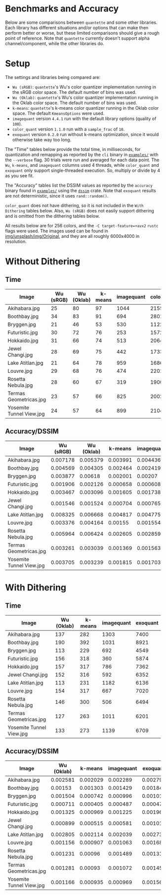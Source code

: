 # Benchmarks and Accuracy

Below are some comparisons between `quantette` and some other libraries. Each library has different situations and/or options that can make then perform better or worse, but these limited comparisons should give a rough point of reference. Note that `quantette` currently doesn't support alpha channel/component, while the other libraries do.

# Setup

The settings and libraries being compared are:

- `Wu (sRGB)`: `quantette`'s Wu's color quantizer implementation running in the sRGB color space. The default number of bins was used.
- `Wu (Oklab)`: `quantette`'s Wu's color quantizer implementation running in the Oklab color space. The default number of bins was used.
- `k-means`: `quantette`'s k-means color quantizer running in the Oklab color space. The default `KmeansOptions` were used.
- `imagequant` version `4.4.1` run with the default library options (quality of `100`).
- `color_quant` version `1.1.0` run with a `sample_frac` of `10`.
- `exoquant` version `0.2.0` run without k-means optimization, since it would otherwise take way too long.

The "Time" tables below provide the total time, in milliseconds, for quantization and remapping as reported by the `cli` binary in [`examples/`](../examples/) with the `--verbose` flag. 30 trials were run and averaged for each data point. The `Wu`, `k-means`, and `imagequant` columns used 4 threads, while `color_quant` and `exoquant` only support single-threaded execution. So, multiply or divide by 4 as you see fit.

The "Accuracy" tables list the DSSIM values as reported by the `accuracy` binary found in [`examples/`](../examples/) using the [`dssim`](https://crates.io/crates/dssim) crate. Note that `exoquant` results are not deterministic, since it uses `rand::random()`.

`color_quant` does not have dithering, so it is not included in the `With Dithering` tables below. Also, `Wu (sRGB)` does not easily support dithering and is omitted from the dithering tables below.

All results below are for 256 colors, and the `-C target-feature=+avx2` `rustc` flags were used. The images used can be found in [img/unsplash/img/Original](../img/unsplash/img/Original), and they are all roughly 6000x4000 in resolution.

# Without Dithering

## Time

| Image                    | Wu (sRGB) | Wu (Oklab) | k-means | imagequant | color_quant | exoquant |
| ------------------------ | --------- | ---------- | ------- | ---------- | ----------- | -------- |
| Akihabara.jpg            | 25        | 80         | 97      | 1044       | 2155        | 4815     |
| Boothbay.jpg             | 34        | 83         | 91      | 694        | 2801        | 4836     |
| Bryggen.jpg              | 21        | 46         | 53      | 530        | 1122        | 2155     |
| Futuristic.jpg           | 30        | 72         | 76      | 253        | 1572        | 2598     |
| Hokkaido.jpg             | 31        | 66         | 74      | 513        | 2064        | 3652     |
| Jewel Changi.jpg         | 28        | 69         | 75      | 442        | 1733        | 3156     |
| Lake Atitlan.jpg         | 21        | 64         | 78      | 959        | 1686        | 3840     |
| Louvre.jpg               | 29        | 68         | 76      | 474        | 2201        | 3438     |
| Rosetta Nebula.jpg       | 28        | 60         | 67      | 319        | 1900        | 2839     |
| Termas Geometricas.jpg   | 23        | 57         | 66      | 825        | 2002        | 3456     |
| Yosemite Tunnel View.jpg | 24        | 57         | 64      | 899        | 2104        | 3759     |

## Accuracy/DSSIM

| Image                    | Wu (sRGB) | Wu (Oklab) | k-means  | imagequant | color_quant | exoquant |
| ------------------------ | --------- | ---------- | -------- | ---------- | ----------- | -------- |
| Akihabara.jpg            | 0.007178  | 0.005379   | 0.003991 | 0.004436   | 0.007313    | 0.005661 |
| Boothbay.jpg             | 0.004569  | 0.004305   | 0.002464 | 0.002419   | 0.005882    | 0.003464 |
| Bryggen.jpg              | 0.003877  | 0.00618    | 0.002001 | 0.00207    | 0.003315    | 0.002234 |
| Futuristic.jpg           | 0.001906  | 0.002126   | 0.000658 | 0.000608   | 0.001026    | 0.000663 |
| Hokkaido.jpg             | 0.003467  | 0.003096   | 0.001605 | 0.001738   | 0.003206    | 0.003868 |
| Jewel Changi.jpg         | 0.001546  | 0.001524   | 0.000704 | 0.000765   | 0.001549    | 0.001018 |
| Lake Atitlan.jpg         | 0.008325  | 0.006668   | 0.004817 | 0.004775   | 0.009906    | 0.006338 |
| Louvre.jpg               | 0.003376  | 0.004164   | 0.00155  | 0.001554   | 0.003499    | 0.002503 |
| Rosetta Nebula.jpg       | 0.005964  | 0.006424   | 0.002605 | 0.002859   | 0.003657    | 0.002781 |
| Termas Geometricas.jpg   | 0.003261  | 0.003039   | 0.001369 | 0.001563   | 0.003203    | 0.002181 |
| Yosemite Tunnel View.jpg | 0.003705  | 0.003239   | 0.001815 | 0.001703   | 0.004335    | 0.002751 |

# With Dithering

## Time

| Image                    | Wu (Oklab) | k-means | imagequant | exoquant |
| ------------------------ | ---------- | ------- | ---------- | -------- |
| Akihabara.jpg            | 137        | 282     | 1303       | 7400     |
| Boothbay.jpg             | 190        | 392     | 1031       | 8921     |
| Bryggen.jpg              | 113        | 229     | 692        | 4549     |
| Futuristic.jpg           | 156        | 318     | 360        | 5874     |
| Hokkaido.jpg             | 157        | 317     | 786        | 7362     |
| Jewel Changi.jpg         | 152        | 316     | 592        | 6352     |
| Lake Atitlan.jpg         | 113        | 231     | 1182       | 6136     |
| Louvre.jpg               | 154        | 317     | 667        | 7020     |
| Rosetta Nebula.jpg       | 146        | 300     | 506        | 6494     |
| Termas Geometricas.jpg   | 127        | 263     | 1011       | 6201     |
| Yosemite Tunnel View.jpg | 133        | 273     | 1139       | 6709     |

## Accuracy/DSSIM

| Image                    | Wu (Oklab) | k-means  | imagequant | exoquant |
| ------------------------ | ---------- | -------- | ---------- | -------- |
| Akihabara.jpg            | 0.002581   | 0.002029 | 0.002289   | 0.00279  |
| Boothbay.jpg             | 0.00153    | 0.001303 | 0.001429   | 0.001843 |
| Bryggen.jpg              | 0.001504   | 0.000742 | 0.000996   | 0.00101  |
| Futuristic.jpg           | 0.000711   | 0.000405 | 0.000487   | 0.000471 |
| Hokkaido.jpg             | 0.001325   | 0.000969 | 0.001225   | 0.001961 |
| Jewel Changi.jpg         | 0.000899   | 0.000515 | 0.000581   | 0.001018 |
| Lake Atitlan.jpg         | 0.002805   | 0.002114 | 0.002039   | 0.002739 |
| Louvre.jpg               | 0.001156   | 0.000907 | 0.001063   | 0.001687 |
| Rosetta Nebula.jpg       | 0.001231   | 0.00096  | 0.001489   | 0.001311 |
| Termas Geometricas.jpg   | 0.001281   | 0.00093  | 0.001072   | 0.001452 |
| Yosemite Tunnel View.jpg | 0.001166   | 0.000935 | 0.000969   | 0.00156  |

